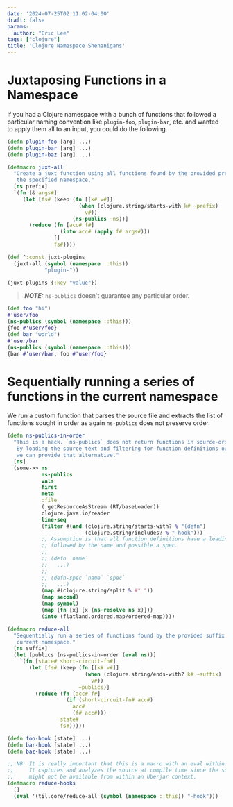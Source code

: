```yaml
---
date: '2024-07-25T02:11:02-04:00'
draft: false
params:
  author: "Eric Lee"
tags: ["clojure"]
title: 'Clojure Namespace Shenanigans'
---
```


# Juxtaposing Functions in a Namespace

If you had a Clojure namespace with a bunch of functions that followed a
particular naming convention like `plugin-foo`, `plugin-bar`, etc. and wanted
to apply them all to an input, you could do the following.

```clojure
(defn plugin-foo [arg] ...)
(defn plugin-bar [arg] ...)
(defn plugin-baz [arg] ...)

(defmacro juxt-all
  "Create a juxt function using all functions found by the provided prefix in
   the specified namespace."
  [ns prefix]
  `(fn [& args#]
     (let [fs# (keep (fn [[k# v#]]
                       (when (clojure.string/starts-with k# ~prefix)
                         v#))
                     (ns-publics ~ns))]
       (reduce (fn [acc# f#]
                 (into acc# (apply f# args#)))
               []
               fs#))))

(def ^:const juxt-plugins
  (juxt-all (symbol (namespace ::this))
            "plugin-"))

(juxt-plugins {:key "value"})
```

> **_NOTE:_** `ns-publics` doesn't guarantee any particular order.

```clojure
(def foo "hi")
#'user/foo
(ns-publics (symbol (namespace ::this)))
{foo #'user/foo}
(def bar "world")
#'user/bar
(ns-publics (symbol (namespace ::this)))
{bar #'user/bar, foo #'user/foo}
```

# Sequentially running a series of functions in the current namespace

We run a custom function that parses the source file and extracts the list of
functions sought in order as again `ns-publics` does not preserve order.

```clojure
(defn ns-publics-in-order
  "This is a hack. `ns-publics` does not return functions in source-order.
   By loading the source text and filtering for function definitions ourselves,
   we can provide that alternative."
  [ns]
  (some->> ns
           ns-publics
           vals
           first
           meta
           :file
           (.getResourceAsStream (RT/baseLoader))
           clojure.java.io/reader
           line-seq
           (filter #(and (clojure.string/starts-with? % "(defn")
                         (clojure.string/includes? % "-hook")))
           ;; Assumption is that all function definitions have a leading `defn-`
           ;; followed by the name and possible a spec.
           ;;
           ;; (defn `name`
           ;;   ...)
           ;;
           ;; (defn-spec `name` `spec`
           ;;   ...)
           (map #(clojure.string/split % #" "))
           (map second)
           (map symbol)
           (map (fn [x] [x (ns-resolve ns x)]))
           (into (flatland.ordered.map/ordered-map))))

(defmacro reduce-all
  "Sequentially run a series of functions found by the provided suffix in the
   current namespace."
  [ns suffix]
  (let [publics (ns-publics-in-order (eval ns))]
    `(fn [state# short-circuit-fn#]
       (let [fs# (keep (fn [[k# v#]]
                         (when (clojure.string/ends-with? k# ~suffix)
                           v#))
                       ~publics)]
         (reduce (fn [acc# f#]
                   (if (short-circuit-fn# acc#)
                     acc#
                     (f# acc#)))
                 state#
                 fs#)))))

(defn foo-hook [state] ...)
(defn bar-hook [state] ...)
(defn baz-hook [state] ...)

;; NB: It is really important that this is a macro with an eval within.
;;     It captures and analyzes the source at compile time since the source
;;     might not be available from within an Uberjar context.
(defmacro reduce-hooks
  []
  (eval '(til.core/reduce-all (symbol (namespace ::this)) "-hook")))
```
